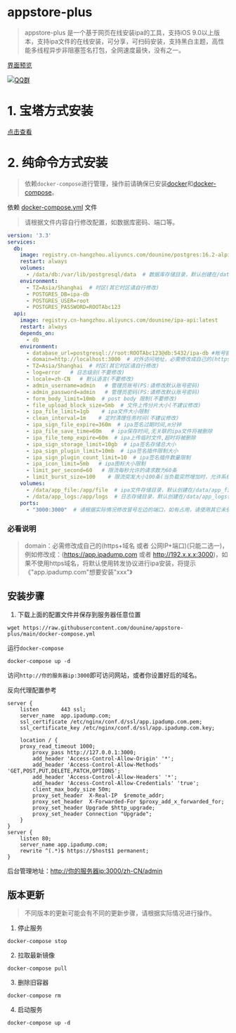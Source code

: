 # appstore-plus
> appstore-plus 是一个基于网页在线安装ipa的工具，支持iOS 9.0以上版本，支持ipa文件的在线安装，可分享，可扫码安装，支持黑白主题，高性能多线程异步非阻塞签名打包，全网速度最快，没有之一。

[界面预览](./preview/README.md)

[![QQ群](https://img.shields.io/badge/QQ%E7%BE%A4-650988448-blue)](http://qm.qq.com/cgi-bin/qm/qr?_wv=1027&k=GZrfsnIHFKZjVjYlMXxl16fSLMyr4c5x&authKey=UPIFvSdpyxZq92TiTz3j8ao6WJdT74SU366mFE87Qv6tmtgUxEE4I4ssLlWN2YL4&noverify=0&group_code=650988448)

# 1. 宝塔方式安装
[点击查看](./宝塔安装教程.md)
# 2. 纯命令方式安装
> 依赖`docker-compose`进行管理，操作前请确保已安装[docker](https://docs.docker.com/engine/install/)和[docker-compose](https://docs.docker.com/compose/install/linux)。

依赖 [docker-compose.yml](./docker-compose.yml) 文件
> 请根据文件内容自行修改配置，如数据库密码、端口等。

```yaml
version: '3.3'
services:
  db:
    image: registry.cn-hangzhou.aliyuncs.com/dounine/postgres:16.2-alpine3.19
    restart: always
    volumes:
      - /data/db:/var/lib/postgresql/data  # 数据库存储目录，默认创建在/data/postgres保存，请使用绝对位置。
    environment:
      - TZ=Asia/Shanghai  # 时区(其它时区请自行修改)
      - POSTGRES_DB=ipa-db
      - POSTGRES_USER=root
      - POSTGRES_PASSWORD=ROOTAbc123
  api:
    image: registry.cn-hangzhou.aliyuncs.com/dounine/ipa-api:latest
    restart: always
    depends_on:
      - db
    environment:
      - database_url=postgresql://root:ROOTAbc123@db:5432/ipa-db #帐号密码请与上面db服务一致，默认不会暴露到外部(安全)，如有需要请自行修改
      - domain=http://localhost:3000  # 对外访问地址，必需修改成自己的(https+域名 或者 公网IP+端口)(只能二选一)，例如修改成：(https://app.ipadump.com 或者 http://192.x.x.x:3000)，如果不使用https域名，将默认使用转发协议进行ipa安装，将提示《"app.ipadump.com"想要安装"xxx"》
      - TZ=Asia/Shanghai  # 时区(其它时区请自行修改)
      - log=error   # 日志级别(不要修改)
      - locale=zh-CN   # 默认语言(不要修改)
      - admin_username=admin   # 管理员账号(PS:请修改默认账号密码)
      - admin_password=admin   # 管理员密码(PS:请修改默认账号密码)
      - form_body_limit=10mb  # post body 限制(不要修改)
      - file_upload_block_size=5mb  # 文件上传分片大小(不建议修改)
      - ipa_file_limit=1gb    # ipa文件大小限制
      - clean_interval=1m    # 定时清理任务时间(不建议修改)
      - ipa_sign_file_expire=360m  # ipa签名过期时间,m分钟
      - ipa_file_save_time=60m   # ipa保存时间,无关联的ipa文件将被删除
      - ipa_file_temp_expire=60m  # ipa上传临时文件,超时将被删除
      - ipa_sign_storage_limit=10gb  # ipa签名存储总大小
      - ipa_sign_plugin_limit=10mb  # ipa签名插件限制大小
      - ipa_sign_plugin_count_limit=10  # ipa签名插件数量限制
      - ipa_icon_limit=5mb   # ipa图标大小限制
      - limit_per_second=60   # 限流每秒允许的请求数为60条
      - limit_burst_size=100    # 限流突发大小100条(当负载突然增加时，允许系统在短时间内处理更多请求，最多处理 100 个突发请求，然后回到平稳的每秒60个请求的速率。)
    volumes:
      - /data/app_file:/app/file  # ipa文件存储目录，默认创建在/data/app_file保存，请使用绝对位置。
      - /data/app_logs:/app/logs  # 日志存储目录，默认创建在/data/app_logs保存，请使用绝对位置。
    ports:
      - "3000:3000"  # 请根据实际情况修改冒号左边的端口，如有占用，请使用其它未使用的端口
```
### 必看说明
> domain：必需修改成自己的(https+域名 或者 公网IP+端口)(只能二选一)，例如修改成：(https://app.ipadump.com 或者 http://192.x.x.x:3000)，如果不使用https域名，将默认使用转发协议进行ipa安装，将提示《"app.ipadump.com"想要安装"xxx"》

## 安装步骤
1. 下载上面的配置文件并保存到服务器任意位置
```shell
wget https://raw.githubusercontent.com/dounine/appstore-plus/main/docker-compose.yml
```
运行`docker-compose`
```shell
docker-compose up -d
```
访问`http://你的服务器ip:3000`即可访问网站，或者你设置好后的域名。

反向代理配置参考
```shell
server {
    listen       443 ssl;
    server_name  app.ipadump.com;
    ssl_certificate /etc/nginx/conf.d/ssl/app.ipadump.com.pem;
    ssl_certificate_key /etc/nginx/conf.d/ssl/app.ipadump.com.key;

    location / {
	proxy_read_timeout 1000;
        proxy_pass http://127.0.0.1:3000;
        add_header 'Access-Control-Allow-Origin' '*';
    	add_header 'Access-Control-Allow-Methods' 'GET,POST,PUT,DELETE,PATCH,OPTIONS';
    	add_header 'Access-Control-Allow-Headers' '*';
    	add_header 'Access-Control-Allow-Credentials' 'true';
    	client_max_body_size 50m;
        proxy_set_header  X-Real-IP  $remote_addr;
        proxy_set_header  X-Forwarded-For $proxy_add_x_forwarded_for;
        proxy_set_header Upgrade $http_upgrade;
        proxy_set_header Connection "Upgrade";
    }
}
server {
    listen 80;
    server_name app.ipadump.com;
    rewrite ^(.*)$ https://$host$1 permanent;
}
```
后台管理地址：[http://你的服务器ip:3000/zh-CN/admin](http://你的服务器ip:3000/zh-CN/admin)

## 版本更新
> 不同版本的更新可能会有不同的更新步骤，请根据实际情况进行操作。

1. 停止服务
```shell
docker-compose stop
```
2. 拉取最新镜像
```shell
docker-compose pull
```
3. 删除旧容器
```shell
docker-compose rm
```
4. 启动服务
```shell
docker-compose up -d
```
